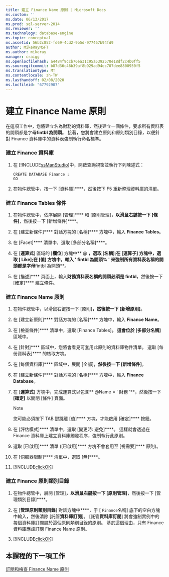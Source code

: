 ```yaml
---
title: 建立 Finance Name 原則 | Microsoft Docs
ms.custom: ''
ms.date: 06/13/2017
ms.prod: sql-server-2014
ms.reviewer: ''
ms.technology: database-engine
ms.topic: conceptual
ms.assetid: 56b2c852-fd69-4cd2-9b5d-977467b94fd9
author: MikeRayMSFT
ms.author: mikeray
manager: craigg
ms.openlocfilehash: a4484f9ccb76ea31c95a5392570e18df2c4b0ff5
ms.sourcegitcommit: b87d36c46b39af8b929ad94ec707dee8800950f5
ms.translationtype: MT
ms.contentlocale: zh-TW
ms.lasthandoff: 02/08/2020
ms.locfileid: "67792907"
---
```

# <a name="create-the-finance-name-policy"></a>建立 Finance Name 原則
  在這項工作中，您將建立名為財務的資料庫，然後建立一個條件，要求所有資料表的開頭都是字母**fintbl 為開頭**。 接著，您將會建立原則和原則類別目錄，以便針對 Finance 資料庫中的資料表強制執行命名標準。  
  
### <a name="to-create-the-finance-database"></a>建立 Finance 資料庫  
  
1.  在 [!INCLUDE[ssManStudio](../../includes/ssmanstudio-md.md)]中，開啟查詢視窗並執行下列陳述式：  
  
    ```  
    CREATE DATABASE Finance ;  
    GO  
    ```  
  
2.  在物件總管中，按一下 [資料庫]****，然後按下 F5 重新整理資料庫的清單。  
  
### <a name="to-create-the-finance-tables-condition"></a>建立 Finance Tables 條件  
  
1.  在物件總管中，依序展開 [管理]**** 和 [原則管理]****，以滑鼠右鍵按一下 [條件]****，然後按一下 [新增條件]****。  
  
2.  在 [建立新條件]**** 對話方塊的 [名稱]**** 方塊中，輸入 **Finance Tables**。  
  
3.  在 [Facet]**** 清單中，選取 [多部分名稱]****。  
  
4.  在 [**運算式**] 區域的 [**欄位**] 方塊中** \@ **，選取 [名稱];在 [**運算子**] 方塊中，選取 [ **Like**];在 [**值**] 方塊中，輸入 **' fintbl 為開頭% '** 來強制所有資料表名稱的開頭都是字母**fintbl 為開頭**。  
  
5.  在 [描述]**** 頁面上，輸入**財務資料表名稱的開頭必須是 fintbl**，然後按一下 [確定]**** 建立條件。  
  
### <a name="to-create-the-finance-name-policy"></a>建立 Finance Name 原則  
  
1.  在物件總管中，以滑鼠右鍵按一下 [原則]****，然後按一下 [新增原則]****。  
  
2.  在 [建立新原則]**** 對話方塊的 [名稱]**** 方塊中，輸入 **Finance Name**。  
  
3.  在 [檢查條件]**** 清單中，選取 [Finance Tables]****。 這會位於 [多部分名稱]**** 區域中。  
  
4.  在 [針對]**** 區域中，您將會看見可套用此原則的資料庫物件清單。 選取 [每份資料表]**** 的核取方塊。  
  
5.  在 [每個資料庫]**** 區域中，展開 [全部]****，然後按一下 [新增條件]****。  
  
6.  在 [建立新條件]**** 對話方塊的 [名稱]**** 方塊中，輸入 **Finance Database**。  
  
7.  在 [**運算式**] 方塊中，完成運算式以包含** \@Name = ' 財務 '**，然後按一下 **[確定]** 以關閉 [條件] 頁面。  
  
    > [!NOTE]  
    >  您可能必須按下 TAB 鍵跳離 [值]**** 方塊，才能啟用 [確定]**** 按鈕。  
  
8.  在 [評估模式]**** 清單中，選取 [變更時: 避免]****。 這樣就會透過在 Finance 資料庫上建立資料庫觸發程序，強制執行此原則。  
  
9. 選取 [已啟用]**** 清單 ([已啟用]**** 方塊不會套用至 [視需要]**** 原則)。  
  
10. 在 [伺服器限制]**** 清單中，選取 [無]****。  
  
11. [!INCLUDE[clickOK](../../includes/clickok-md.md)]  
  
### <a name="to-create-the-finance-policy-category"></a>建立 Finance 原則類別目錄  
  
1.  在物件總管中，展開 [管理]****，以滑鼠右鍵按一下 [原則管理]****，然後按一下 [管理類別目錄]****。  
  
2.  在 [**管理原則類別目錄**] 對話方塊中****，于 [ `Finance`名稱] 底下的空白方塊中輸入，然後清除 [託管**資料庫訂閱**]。 [託管**資料庫訂閱**] 將會強制實例中的每個資料庫訂閱屬於這個原則類別目錄的原則。 基於這個理由，只有 Finance 資料庫應該訂閱 Finance Name 原則。  
  
3.  [!INCLUDE[clickOK](../../includes/clickok-md.md)]  
  
## <a name="next-task-in-lesson"></a>本課程的下一項工作  
 [訂閱和檢查 Finance Name 原則](lesson-2-2-subscribe-to-and-check-the-finance-name-policy.md)  
  
  
